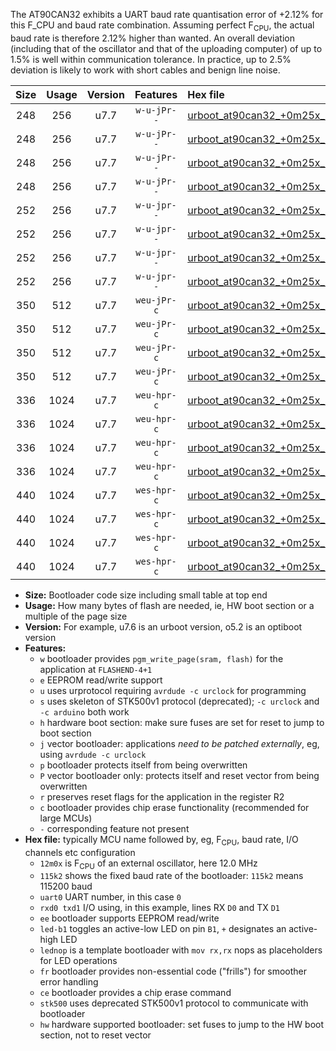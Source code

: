The AT90CAN32 exhibits a UART baud rate quantisation error of +2.12% for this F_CPU and baud rate combination. Assuming perfect F<sub>CPU</sub>, the actual baud rate is therefore 2.12% higher than wanted. An overall deviation (including that of the oscillator and that of the uploading computer) of up to 1.5% is well within communication tolerance. In practice, up to 2.5% deviation is likely to work with short cables and benign line noise.

|Size|Usage|Version|Features|Hex file|
|:-:|:-:|:-:|:-:|:--|
|248|256|u7.7|`w-u-jPr--`|[urboot_at90can32_+0m25x_+++1k8_uart0_rxe0_txe1_led+b5.hex](https://raw.githubusercontent.com/stefanrueger/urboot.hex/main/mcus/at90can32/external_oscillator/fcpu_+0m25x/br_+++1k8/urboot_at90can32_+0m25x_+++1k8_uart0_rxe0_txe1_led+b5.hex)|
|248|256|u7.7|`w-u-jPr--`|[urboot_at90can32_+0m25x_+++1k8_uart0_rxe0_txe1_lednop.hex](https://raw.githubusercontent.com/stefanrueger/urboot.hex/main/mcus/at90can32/external_oscillator/fcpu_+0m25x/br_+++1k8/urboot_at90can32_+0m25x_+++1k8_uart0_rxe0_txe1_lednop.hex)|
|248|256|u7.7|`w-u-jPr--`|[urboot_at90can32_+0m25x_+++1k8_uart1_rxd2_txd3_led+b5.hex](https://raw.githubusercontent.com/stefanrueger/urboot.hex/main/mcus/at90can32/external_oscillator/fcpu_+0m25x/br_+++1k8/urboot_at90can32_+0m25x_+++1k8_uart1_rxd2_txd3_led+b5.hex)|
|248|256|u7.7|`w-u-jPr--`|[urboot_at90can32_+0m25x_+++1k8_uart1_rxd2_txd3_lednop.hex](https://raw.githubusercontent.com/stefanrueger/urboot.hex/main/mcus/at90can32/external_oscillator/fcpu_+0m25x/br_+++1k8/urboot_at90can32_+0m25x_+++1k8_uart1_rxd2_txd3_lednop.hex)|
|252|256|u7.7|`w-u-jpr--`|[urboot_at90can32_+0m25x_+++1k8_uart0_rxe0_txe1_led+b5_fr.hex](https://raw.githubusercontent.com/stefanrueger/urboot.hex/main/mcus/at90can32/external_oscillator/fcpu_+0m25x/br_+++1k8/urboot_at90can32_+0m25x_+++1k8_uart0_rxe0_txe1_led+b5_fr.hex)|
|252|256|u7.7|`w-u-jpr--`|[urboot_at90can32_+0m25x_+++1k8_uart0_rxe0_txe1_lednop_fr.hex](https://raw.githubusercontent.com/stefanrueger/urboot.hex/main/mcus/at90can32/external_oscillator/fcpu_+0m25x/br_+++1k8/urboot_at90can32_+0m25x_+++1k8_uart0_rxe0_txe1_lednop_fr.hex)|
|252|256|u7.7|`w-u-jpr--`|[urboot_at90can32_+0m25x_+++1k8_uart1_rxd2_txd3_led+b5_fr.hex](https://raw.githubusercontent.com/stefanrueger/urboot.hex/main/mcus/at90can32/external_oscillator/fcpu_+0m25x/br_+++1k8/urboot_at90can32_+0m25x_+++1k8_uart1_rxd2_txd3_led+b5_fr.hex)|
|252|256|u7.7|`w-u-jpr--`|[urboot_at90can32_+0m25x_+++1k8_uart1_rxd2_txd3_lednop_fr.hex](https://raw.githubusercontent.com/stefanrueger/urboot.hex/main/mcus/at90can32/external_oscillator/fcpu_+0m25x/br_+++1k8/urboot_at90can32_+0m25x_+++1k8_uart1_rxd2_txd3_lednop_fr.hex)|
|350|512|u7.7|`weu-jPr-c`|[urboot_at90can32_+0m25x_+++1k8_uart0_rxe0_txe1_ee_led+b5_fr_ce.hex](https://raw.githubusercontent.com/stefanrueger/urboot.hex/main/mcus/at90can32/external_oscillator/fcpu_+0m25x/br_+++1k8/urboot_at90can32_+0m25x_+++1k8_uart0_rxe0_txe1_ee_led+b5_fr_ce.hex)|
|350|512|u7.7|`weu-jPr-c`|[urboot_at90can32_+0m25x_+++1k8_uart0_rxe0_txe1_ee_lednop_fr_ce.hex](https://raw.githubusercontent.com/stefanrueger/urboot.hex/main/mcus/at90can32/external_oscillator/fcpu_+0m25x/br_+++1k8/urboot_at90can32_+0m25x_+++1k8_uart0_rxe0_txe1_ee_lednop_fr_ce.hex)|
|350|512|u7.7|`weu-jPr-c`|[urboot_at90can32_+0m25x_+++1k8_uart1_rxd2_txd3_ee_led+b5_fr_ce.hex](https://raw.githubusercontent.com/stefanrueger/urboot.hex/main/mcus/at90can32/external_oscillator/fcpu_+0m25x/br_+++1k8/urboot_at90can32_+0m25x_+++1k8_uart1_rxd2_txd3_ee_led+b5_fr_ce.hex)|
|350|512|u7.7|`weu-jPr-c`|[urboot_at90can32_+0m25x_+++1k8_uart1_rxd2_txd3_ee_lednop_fr_ce.hex](https://raw.githubusercontent.com/stefanrueger/urboot.hex/main/mcus/at90can32/external_oscillator/fcpu_+0m25x/br_+++1k8/urboot_at90can32_+0m25x_+++1k8_uart1_rxd2_txd3_ee_lednop_fr_ce.hex)|
|336|1024|u7.7|`weu-hpr-c`|[urboot_at90can32_+0m25x_+++1k8_uart0_rxe0_txe1_ee_led+b5_fr_ce_hw.hex](https://raw.githubusercontent.com/stefanrueger/urboot.hex/main/mcus/at90can32/external_oscillator/fcpu_+0m25x/br_+++1k8/urboot_at90can32_+0m25x_+++1k8_uart0_rxe0_txe1_ee_led+b5_fr_ce_hw.hex)|
|336|1024|u7.7|`weu-hpr-c`|[urboot_at90can32_+0m25x_+++1k8_uart0_rxe0_txe1_ee_lednop_fr_ce_hw.hex](https://raw.githubusercontent.com/stefanrueger/urboot.hex/main/mcus/at90can32/external_oscillator/fcpu_+0m25x/br_+++1k8/urboot_at90can32_+0m25x_+++1k8_uart0_rxe0_txe1_ee_lednop_fr_ce_hw.hex)|
|336|1024|u7.7|`weu-hpr-c`|[urboot_at90can32_+0m25x_+++1k8_uart1_rxd2_txd3_ee_led+b5_fr_ce_hw.hex](https://raw.githubusercontent.com/stefanrueger/urboot.hex/main/mcus/at90can32/external_oscillator/fcpu_+0m25x/br_+++1k8/urboot_at90can32_+0m25x_+++1k8_uart1_rxd2_txd3_ee_led+b5_fr_ce_hw.hex)|
|336|1024|u7.7|`weu-hpr-c`|[urboot_at90can32_+0m25x_+++1k8_uart1_rxd2_txd3_ee_lednop_fr_ce_hw.hex](https://raw.githubusercontent.com/stefanrueger/urboot.hex/main/mcus/at90can32/external_oscillator/fcpu_+0m25x/br_+++1k8/urboot_at90can32_+0m25x_+++1k8_uart1_rxd2_txd3_ee_lednop_fr_ce_hw.hex)|
|440|1024|u7.7|`wes-hpr-c`|[urboot_at90can32_+0m25x_+++1k8_uart0_rxe0_txe1_ee_led+b5_fr_ce_stk500_hw.hex](https://raw.githubusercontent.com/stefanrueger/urboot.hex/main/mcus/at90can32/external_oscillator/fcpu_+0m25x/br_+++1k8/urboot_at90can32_+0m25x_+++1k8_uart0_rxe0_txe1_ee_led+b5_fr_ce_stk500_hw.hex)|
|440|1024|u7.7|`wes-hpr-c`|[urboot_at90can32_+0m25x_+++1k8_uart0_rxe0_txe1_ee_lednop_fr_ce_stk500_hw.hex](https://raw.githubusercontent.com/stefanrueger/urboot.hex/main/mcus/at90can32/external_oscillator/fcpu_+0m25x/br_+++1k8/urboot_at90can32_+0m25x_+++1k8_uart0_rxe0_txe1_ee_lednop_fr_ce_stk500_hw.hex)|
|440|1024|u7.7|`wes-hpr-c`|[urboot_at90can32_+0m25x_+++1k8_uart1_rxd2_txd3_ee_led+b5_fr_ce_stk500_hw.hex](https://raw.githubusercontent.com/stefanrueger/urboot.hex/main/mcus/at90can32/external_oscillator/fcpu_+0m25x/br_+++1k8/urboot_at90can32_+0m25x_+++1k8_uart1_rxd2_txd3_ee_led+b5_fr_ce_stk500_hw.hex)|
|440|1024|u7.7|`wes-hpr-c`|[urboot_at90can32_+0m25x_+++1k8_uart1_rxd2_txd3_ee_lednop_fr_ce_stk500_hw.hex](https://raw.githubusercontent.com/stefanrueger/urboot.hex/main/mcus/at90can32/external_oscillator/fcpu_+0m25x/br_+++1k8/urboot_at90can32_+0m25x_+++1k8_uart1_rxd2_txd3_ee_lednop_fr_ce_stk500_hw.hex)|

- **Size:** Bootloader code size including small table at top end
- **Usage:** How many bytes of flash are needed, ie, HW boot section or a multiple of the page size
- **Version:** For example, u7.6 is an urboot version, o5.2 is an optiboot version
- **Features:**
  + `w` bootloader provides `pgm_write_page(sram, flash)` for the application at `FLASHEND-4+1`
  + `e` EEPROM read/write support
  + `u` uses urprotocol requiring `avrdude -c urclock` for programming
  + `s` uses skeleton of STK500v1 protocol (deprecated); `-c urclock` and `-c arduino` both work
  + `h` hardware boot section: make sure fuses are set for reset to jump to boot section
  + `j` vector bootloader: applications *need to be patched externally*, eg, using `avrdude -c urclock`
  + `p` bootloader protects itself from being overwritten
  + `P` vector bootloader only: protects itself and reset vector from being overwritten
  + `r` preserves reset flags for the application in the register R2
  + `c` bootloader provides chip erase functionality (recommended for large MCUs)
  + `-` corresponding feature not present
- **Hex file:** typically MCU name followed by, eg, F<sub>CPU</sub>, baud rate, I/O channels etc configuration
  + `12m0x` is F<sub>CPU</sub> of an external oscillator, here 12.0 MHz
  + `115k2` shows the fixed baud rate of the bootloader: `115k2` means 115200 baud
  + `uart0` UART number, in this case `0`
  + `rxd0 txd1` I/O using, in this example, lines RX `D0` and TX `D1`
  + `ee` bootloader supports EEPROM read/write
  + `led-b1` toggles an active-low LED on pin `B1`, `+` designates an active-high LED
  + `lednop` is a template bootloader with `mov rx,rx` nops as placeholders for LED operations
  + `fr` bootloader provides non-essential code ("frills") for smoother error handling
  + `ce` bootloader provides a chip erase command
  + `stk500` uses deprecated STK500v1 protocol to communicate with bootloader
  + `hw` hardware supported bootloader: set fuses to jump to the HW boot section, not to reset vector
